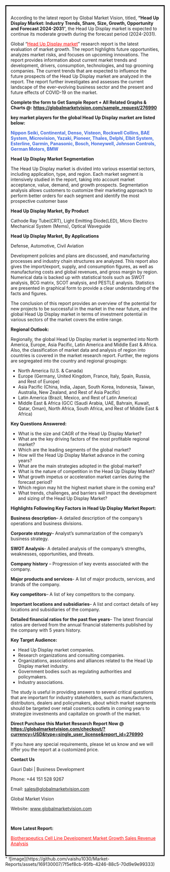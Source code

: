 <div style='border: 3px solid black; padding: 1em;'>

According to the latest report by Global Market Vision, titled, <strong>“Head Up Display Market: Industry Trends, Share, Size, Growth, Opportunity and Forecast 2024-2031</strong>“, the Head Up Display market is expected to continue its moderate growth during the forecast period (2024-2031).

Global “<a style='color: #ff0000;' href='https://globalmarketvision.com/reports/global-head-up-display-market/276990'>Head Up Display market</a>” research report is the latest evaluation of market growth. The report highlights future opportunities, analyzes market risks, and focuses on upcoming innovations. The report provides information about current market trends and development, drivers, consumption, technologies, and top grooming companies. The current trends that are expected to influence the future prospects of the Head Up Display market are analyzed in the report. The report further investigates and assesses the current landscape of the ever-evolving business sector and the present and future effects of COVID-19 on the market.

<strong>Complete the form to Get Sample Report + All Related Graphs &amp; Charts @: <a style='color: #ff0000;' href='https://globalmarketvision.com/sample_request/276990?utm_source=linkedinPulse&utm_medium=SN&utm_campaign=SN'><strong>https://globalmarketvision.com/sample_request/276990</strong></a></strong>

<strong>key market players for the global Head Up Display market are listed below:</strong>

<strong style='color: #4169e1;'>Nippon Seiki, Continental, Denso, Visteon, Rockwell Collins, BAE System, Microvision, Yazaki, Pioneer, Thales, Delphi, Elbit System, Esterline, Garmin, Panasonic, Bosch, Honeywell, Johnson Controls, German Motors, BMW</strong>

<strong>Head Up Display Market Segmentation</strong>

The Head Up Display market is divided into various essential sectors, including application, type, and region. Each market segment is intensively studied in the report, taking into account market acceptance, value, demand, and growth prospects. Segmentation analysis allows customers to customize their marketing approach to perform better orders for each segment and identify the most prospective customer base

<strong>Head Up Display Market, By Product</strong>

Cathode Ray Tube(CRT), Light Emitting Diode(LED), Micro Electro Mechanical System (Mems), Optical Waveguide

<strong>Head Up Display Market, By Applications</strong>

Defense, Automotive, Civil Aviation

Development policies and plans are discussed, and manufacturing processes and industry chain structures are analyzed. This report also gives the import/export, supply, and consumption figures, as well as manufacturing costs and global revenues, and gross margin by region. Numerical data is backed up with statistical tools such as SWOT analysis, BCG matrix, SCOT analysis, and PESTLE analysis. Statistics are presented in graphical form to provide a clear understanding of the facts and figures.

The conclusion of this report provides an overview of the potential for new projects to be successful in the market in the near future, and the global Head Up Display market in terms of investment potential in various sectors of the market covers the entire range.

<strong>Regional Outlook:</strong>

Regionally, the global Head Up Display market is segmented into North America, Europe, Asia Pacific, Latin America and Middle East &amp; Africa. Also, the classification of market data and analysis of region into countries is covered in the market research report. Further, the regions are segregated into the country and regional groupings:
<ul>
  <li>North America (U.S. &amp; Canada)</li>
  <li>Europe (Germany, United Kingdom, France, Italy, Spain, Russia, and Rest of Europe)</li>
  <li>Asia Pacific (China, India, Japan, South Korea, Indonesia, Taiwan, Australia, New Zealand, and Rest of Asia Pacific)</li>
  <li>Latin America (Brazil, Mexico, and Rest of Latin America)</li>
  <li>Middle East &amp; Africa (GCC (Saudi Arabia, UAE, Bahrain, Kuwait, Qatar, Oman), North Africa, South Africa, and Rest of Middle East &amp; Africa)</li>
</ul>
<strong>Key Questions Answered:</strong>
<ul>
  <li>What is the size and CAGR of the Head Up Display Market?</li>
  <li>What are the key driving factors of the most profitable regional market?</li>
  <li>Which are the leading segments of the global market?</li>
  <li>How will the Head Up Display Market advance in the coming years?</li>
  <li>What are the main strategies adopted in the global market?</li>
  <li>What is the nature of competition in the Head Up Display Market?</li>
  <li>What growth impetus or acceleration market carries during the forecast period?</li>
  <li>Which region may hit the highest market share in the coming era?</li>
  <li>What trends, challenges, and barriers will impact the development and sizing of the Head Up Display Market?</li>
</ul>
<strong>Highlights Following Key Factors in Head Up Display Market Report:</strong>

<strong>Business description</strong>– A detailed description of the company’s operations and business divisions.

<strong>Corporate strategy</strong>– Analyst’s summarization of the company’s business strategy.

<strong>SWOT Analysis</strong>- A detailed analysis of the company’s strengths, weaknesses, opportunities, and threats.

<strong>Company history</strong> – Progression of key events associated with the company.

<strong>Major products and services</strong>- A list of major products, services, and brands of the company.

<strong>Key competitors</strong>– A list of key competitors to the company.

<strong>Important locations and subsidiaries</strong>– A list and contact details of key locations and subsidiaries of the company.

<strong>Detailed financial ratios for the past five years</strong>– The latest financial ratios are derived from the annual financial statements published by the company with 5 years history.

<strong>Key Target Audience:</strong>
<ul>
  <li>Head Up Display market companies.</li>
  <li>Research organizations and consulting companies.</li>
  <li>Organizations, associations and alliances related to the Head Up Display market industry.</li>
  <li>Government bodies such as regulating authorities and policymakers.</li>
  <li>Industry associations.</li>
</ul>
The study is useful in providing answers to several critical questions that are important for industry stakeholders, such as manufacturers, distributors, dealers and policymakers, about which market segments should be targeted over retail cosmetics outlets in coming years to strategize investments and capitalize on growth of the market.

<strong>Direct Purchase this Market Research Report Now @ </strong><strong><a style='color: #ff0000;' href='https://globalmarketvision.com/checkout/?currency=USD&type=single_user_license&report_id=276990?utm_source=linkedinPulse&utm_medium=SN&utm_campaign=SN'><strong>https://globalmarketvision.com/checkout/?currency=USD&type=single_user_license&report_id=276990</strong></a></strong>

If you have any special requirements, please let us know and we will offer you the report at a customized price.
<p id='ember58' class='ember-view reader-content-blocks__paragraph'><strong>Contact Us</strong></p>
<p id='ember59' class='ember-view reader-content-blocks__paragraph'>Gauri Dabi | Business Development</p>
<p id='ember60' class='ember-view reader-content-blocks__paragraph'>Phone: +44 151 528 9267</p>
Email: <a href='mailto:sales@globalmarketvision.com'>sales@globalmarketvision.com</a>

Global Market Vision

Website: <a href='http://www.globalmarketvision.com'>www.globalmarketvision.com</a>

&nbsp;

<strong>More Latest Report:</strong>

<a style='color: #ff0000;' href='https://medium.com/@rucharoy818/biotherapeutics-cell-line-development-market-growth-sales-revenue-analysis-61789437c064'>Biotherapeutics Cell Line Development Market Growth Sales Revenue Analysis</a>

</div>"
![image](https://github.com/vaishu1030/Market-Reports/assets/169130007/7f5ef8cb-95fb-4246-88c5-70d9e9e99333)
